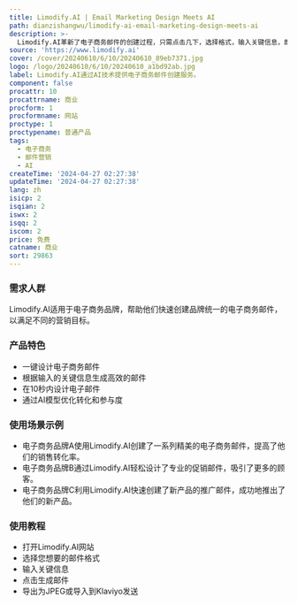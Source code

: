 ```yaml
---
title: Limodify.AI | Email Marketing Design Meets AI
path: dianzishangwu/limodify-ai-email-marketing-design-meets-ai
description: >-
  Limodify.AI革新了电子商务邮件的创建过程，只需点击几下，选择格式，输入关键信息，即可在30秒内获得准备好发送的AI设计的邮件。节省时间，利用先进技术，精确实现您的营销目标。立即免费开始使用。
source: 'https://www.limodify.ai'
cover: /cover/20240610/6/10/20240610_89eb7371.jpg
logo: /logo/20240610/6/10/20240610_a1bd92ab.jpg
label: Limodify.AI通过AI技术提供电子商务邮件创建服务。
component: false
procattr: 10
procattrname: 商业
procform: 1
procformname: 网站
proctype: 1
proctypename: 普通产品
tags:
  - 电子商务
  - 邮件营销
  - AI
createTime: '2024-04-27 02:27:38'
updateTime: '2024-04-27 02:27:38'
lang: zh
isicp: 2
isqian: 2
iswx: 2
isqq: 2
iscom: 2
price: 免费
catname: 商业
sort: 29863
---
```




### 需求人群
Limodify.AI适用于电子商务品牌，帮助他们快速创建品牌统一的电子商务邮件，以满足不同的营销目标。

### 产品特色
* 一键设计电子商务邮件
* 根据输入的关键信息生成高效的邮件
* 在10秒内设计电子邮件
* 通过AI模型优化转化和参与度

### 使用场景示例
* 电子商务品牌A使用Limodify.AI创建了一系列精美的电子商务邮件，提高了他们的销售转化率。
* 电子商务品牌B通过Limodify.AI轻松设计了专业的促销邮件，吸引了更多的顾客。
* 电子商务品牌C利用Limodify.AI快速创建了新产品的推广邮件，成功地推出了他们的新产品。

### 使用教程
* 打开Limodify.AI网站
* 选择您想要的邮件格式
* 输入关键信息
* 点击生成邮件
* 导出为JPEG或导入到Klaviyo发送

  
